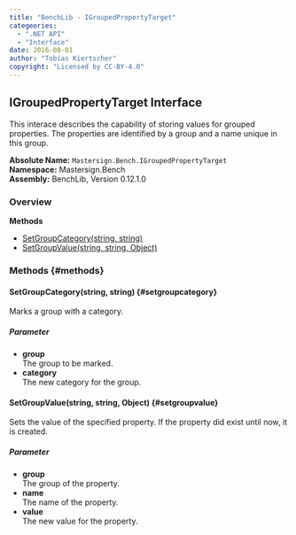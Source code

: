 ```yaml
---
title: "BenchLib - IGroupedPropertyTarget"
categeories:
  - ".NET API"
  - "Interface"
date: 2016-08-01
author: "Tobias Kiertscher"
copyright: "Licensed by CC-BY-4.0"
---
```


## IGroupedPropertyTarget Interface
This interace describes the capability of storing values for grouped properties. The properties are identified by a group and a name unique in this group. 

**Absolute Name:** `Mastersign.Bench.IGroupedPropertyTarget`  
**Namespace:** Mastersign.Bench  
**Assembly:** BenchLib, Version 0.12.1.0



### Overview
**Methods**

* [SetGroupCategory(string, string)](#setgroupcategory)
* [SetGroupValue(string, string, Object)](#setgroupvalue)

### Methods {#methods}

#### SetGroupCategory(string, string) {#setgroupcategory}
Marks a group with a category. 

##### Parameter

* **group**  
  The group to be marked.
* **category**  
  The new category for the group.

#### SetGroupValue(string, string, Object) {#setgroupvalue}
Sets the value of the specified property. If the property did exist until now, it is created. 

##### Parameter

* **group**  
  The group of the property.
* **name**  
  The name of the property.
* **value**  
  The new value for the property.

